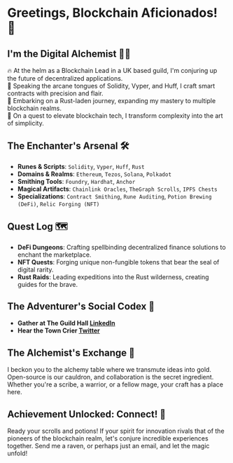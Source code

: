 # Greetings, Blockchain Aficionados! 🌟

## I'm the Digital Alchemist 🧙‍♂️

🔥 At the helm as a Blockchain Lead in a UK based guild, I'm conjuring up the future of decentralized applications. <br/>
💾 Speaking the arcane tongues of Solidity, Vyper, and Huff, I craft smart contracts with precision and flair. <br/>
🦀 Embarking on a Rust-laden journey, expanding my mastery to multiple blockchain realms. <br/>
🚀 On a quest to elevate blockchain tech, I transform complexity into the art of simplicity. <br/>

## The Enchanter's Arsenal 🛠️

- **Runes & Scripts**: `Solidity`, `Vyper`, `Huff`, `Rust`
- **Domains & Realms**: `Ethereum`, `Tezos`, `Solana`, `Polkadot`
- **Smithing Tools**: `Foundry`, `Hardhat`, `Anchor`
- **Magical Artifacts**: `Chainlink Oracles`, `TheGraph Scrolls`, `IPFS Chests`
- **Specializations**: `Contract Smithing`, `Rune Auditing`, `Potion Brewing (DeFi)`, `Relic Forging (NFT)`

## Quest Log 🗺️

- **DeFi Dungeons**: Crafting spellbinding decentralized finance solutions to enchant the marketplace.
- **NFT Quests**: Forging unique non-fungible tokens that bear the seal of digital rarity.
- **Rust Raids**: Leading expeditions into the Rust wilderness, creating guides for the brave.

## The Adventurer's Social Codex 📜

- **Gather at The Guild Hall [LinkedIn](https://www.linkedin.com/in/chaitanyakr97/)**
- **Hear the Town Crier [Twitter](https://twitter.com/ChaituPothula)**

## The Alchemist's Exchange 🔄

I beckon you to the alchemy table where we transmute ideas into gold. Open-source is our cauldron, and collaboration is the secret ingredient. Whether you're a scribe, a warrior, or a fellow mage, your craft has a place here.

## Achievement Unlocked: Connect! 🏅

Ready your scrolls and potions! If your spirit for innovation rivals that of the pioneers of the blockchain realm, let's conjure incredible experiences together. Send me a raven, or perhaps just an email, and let the magic unfold!

